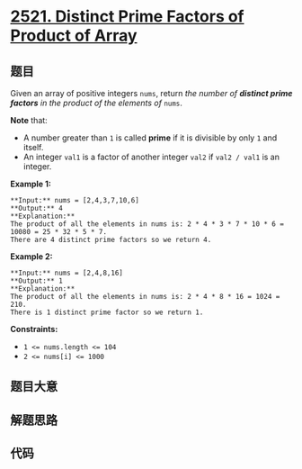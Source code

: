 # [2521. Distinct Prime Factors of Product of Array](https://leetcode.com/problems/distinct-prime-factors-of-product-of-array)

## 题目

Given an array of positive integers `nums`, return _the number of **distinct
prime factors** in the product of the elements of_ `nums`.

**Note** that:

  * A number greater than `1` is called **prime** if it is divisible by only `1` and itself.
  * An integer `val1` is a factor of another integer `val2` if `val2 / val1` is an integer.



**Example 1:**

    
    
    **Input:** nums = [2,4,3,7,10,6]
    **Output:** 4
    **Explanation:**
    The product of all the elements in nums is: 2 * 4 * 3 * 7 * 10 * 6 = 10080 = 25 * 32 * 5 * 7.
    There are 4 distinct prime factors so we return 4.
    

**Example 2:**

    
    
    **Input:** nums = [2,4,8,16]
    **Output:** 1
    **Explanation:**
    The product of all the elements in nums is: 2 * 4 * 8 * 16 = 1024 = 210.
    There is 1 distinct prime factor so we return 1.
    



**Constraints:**

  * `1 <= nums.length <= 104`
  * `2 <= nums[i] <= 1000`


## 题目大意

## 解题思路

## 代码

```javascript

```
